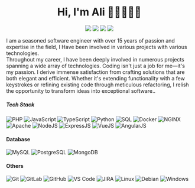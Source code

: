 <h1 align="center"> Hi, I'm Ali 👋🏼👨🏻‍💻 </h1>
<p align="center">
    <a href="https://www.linkedin.com/in/alielsayedsalem" target="_blank"><img src="https://img.shields.io/badge/-alielsayedsalem-0072b1?style=flat-square&logo=Linkedin&logoColor=white"/></a>
    <a href="https://twitter.com/alielmasry" target="_blank"><img src="https://img.shields.io/badge/-@alielmasry-00acee?style=flat-square&logo=Twitter&logoColor=white"/></a>
    <a href="https://www.instagram.com/ali.elmasery" target="_blank"><img src="https://img.shields.io/badge/-ali.elmasry-E4415F?style=flat-square&logo=instagram&logoColor=white"/></a>
    <a href="https://alisalem.me" target="_blank"><img src="https://img.shields.io/badge/-alisalem.me-071a2c?style=flat-square&logo=wordpress&logoColor=white"/></a>
  </p>

I am a seasoned software engineer with over 15 years of passion and expertise in the field, I Have been involved in various projects with various technologies. <br />
Throughout my career, I have been deeply involved in numerous projects spanning a wide array of technologies. Coding isn't just a job for me—it's my passion. I derive immense satisfaction from crafting solutions that are both elegant and efficient. Whether it's extending functionality with a few keystrokes or refining existing code through meticulous refactoring, I relish the opportunity to transform ideas into exceptional software..

##### Tech Stack
![PHP](https://img.shields.io/badge/-PHP-071a2c?style=flat-square&logo=php)
![JavaScript](https://img.shields.io/badge/-JavaScript-071a2c?style=flat-square&logo=javascript)
![TypeScript](https://img.shields.io/badge/-TypeScript-071a2c?style=flat-square&logo=typescript)
![Python](https://img.shields.io/badge/-Python-071a2c?style=flat-square&logo=python)
![SQL](https://img.shields.io/badge/-SQL-071a2c?style=flat-square&logo=sql)
![Docker](https://img.shields.io/badge/-Docker-071a2c?style=flat-square&logo=docker)
![NGINX](http://img.shields.io/badge/-NGINX-071a2c?style=flat-square&logo=nginx&logoColor=ffffff)
![Apache](http://img.shields.io/badge/-apache-071a2c?style=flat-square&logo=apache&logoColor=ffffff)
![NodeJS](https://img.shields.io/badge/-NodeJS-071a2c?style=flat-square&logo=Node.js)
![ExpressJS](https://img.shields.io/badge/-ExpressJS-071a2c?style=flat-square&logo=express.js)
![VueJS](https://img.shields.io/badge/-VueJS-071a2c?style=flat-square&logo=vue.js)
![AngularJS](https://img.shields.io/badge/-AngularJS-071a2c?style=flat-square&logo=angular)

#### Database
![MySQL](https://img.shields.io/badge/-MySQL-071a2c?style=flat-square&logo=mysql)
![PostgreSQL](https://img.shields.io/badge/-PostgreSQL-071a2c?style=flat-square&logo=postgresql)
![MongoDB](https://img.shields.io/badge/-MongoDB-071a2c?style=flat-square&logo=mongodb)

#### Others
![Git](https://img.shields.io/badge/-Git-%23F05032?style=flat-square&logo=git&logoColor=%23ffffff)
![GitLab](https://img.shields.io/badge/-GitLab-FCA121?style=flat-square&logo=gitlab)
![GitHub](https://img.shields.io/badge/-GitHub-181717?style=flat-square&logo=github)
![VS Code](http://img.shields.io/badge/-VS%20Code-007ACC?style=flat-square&logo=visual-studio-code&logoColor=ffffff)
![JIRA](http://img.shields.io/badge/-jira-007ACC?style=flat-square&logo=jira&logoColor=ffffff)
![Linux](https://img.shields.io/badge/-Linux-222222?style=flat-square&logo=linux&logoColor=FCC624)
![Debian](http://img.shields.io/badge/-Debian-A81D33?style=flat-square&logo=debian&logoColor=ffffff)
![Windows](http://img.shields.io/badge/-Windows-0078D6?style=flat-square&logo=windows&logoColor=ffffff)
